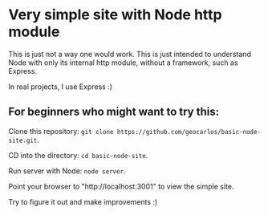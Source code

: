 # Very simple site with Node http module

This is just not a way one would work. This is just intended to understand Node with only its internal http module, without a framework, such as Express. 

In real projects, I use Express :)

## For beginners who might want to try this:

Clone this repository: `git clone https://github.com/geocarlos/basic-node-site.git`.

CD into the directory: `cd basic-node-site`.

Run server with Node: `node server`.

Point your browser to "http://localhost:3001" to view the simple site.

Try to figure it out and make improvements :)